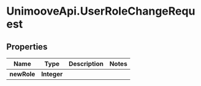 # UnimooveApi.UserRoleChangeRequest

## Properties
Name | Type | Description | Notes
------------ | ------------- | ------------- | -------------
**newRole** | **Integer** |  | 


